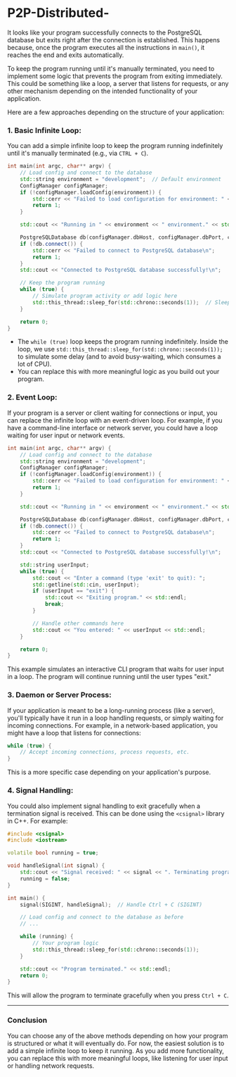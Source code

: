 # P2P-Distributed-


It looks like your program successfully connects to the PostgreSQL database but exits right after the connection is established. This happens because, once the program executes all the instructions in `main()`, it reaches the end and exits automatically.

To keep the program running until it's manually terminated, you need to implement some logic that prevents the program from exiting immediately. This could be something like a loop, a server that listens for requests, or any other mechanism depending on the intended functionality of your application.

Here are a few approaches depending on the structure of your application:

### 1. **Basic Infinite Loop**:
You can add a simple infinite loop to keep the program running indefinitely until it's manually terminated (e.g., via `CTRL + C`).

```cpp
int main(int argc, char** argv) {
    // Load config and connect to the database
    std::string environment = "development";  // Default environment
    ConfigManager configManager;
    if (!configManager.loadConfig(environment)) {
        std::cerr << "Failed to load configuration for environment: " << environment << "\n";
        return 1;
    }

    std::cout << "Running in " << environment << " environment." << std::endl;

    PostgreSQLDatabase db(configManager.dbHost, configManager.dbPort, configManager.dbName, configManager.dbUser, configManager.dbPassword);
    if (!db.connect()) {
        std::cerr << "Failed to connect to PostgreSQL database\n";
        return 1;
    }
    std::cout << "Connected to PostgreSQL database successfully!\n";

    // Keep the program running
    while (true) {
        // Simulate program activity or add logic here
        std::this_thread::sleep_for(std::chrono::seconds(1));  // Sleep to prevent high CPU usage
    }

    return 0;
}
```

- The `while (true)` loop keeps the program running indefinitely. Inside the loop, we use `std::this_thread::sleep_for(std::chrono::seconds(1));` to simulate some delay (and to avoid busy-waiting, which consumes a lot of CPU).
- You can replace this with more meaningful logic as you build out your program.

### 2. **Event Loop**:
If your program is a server or client waiting for connections or input, you can replace the infinite loop with an event-driven loop. For example, if you have a command-line interface or network server, you could have a loop waiting for user input or network events.

```cpp
int main(int argc, char** argv) {
    // Load config and connect to the database
    std::string environment = "development";
    ConfigManager configManager;
    if (!configManager.loadConfig(environment)) {
        std::cerr << "Failed to load configuration for environment: " << environment << "\n";
        return 1;
    }

    std::cout << "Running in " << environment << " environment." << std::endl;

    PostgreSQLDatabase db(configManager.dbHost, configManager.dbPort, configManager.dbName, configManager.dbUser, configManager.dbPassword);
    if (!db.connect()) {
        std::cerr << "Failed to connect to PostgreSQL database\n";
        return 1;
    }
    std::cout << "Connected to PostgreSQL database successfully!\n";

    std::string userInput;
    while (true) {
        std::cout << "Enter a command (type 'exit' to quit): ";
        std::getline(std::cin, userInput);
        if (userInput == "exit") {
            std::cout << "Exiting program." << std::endl;
            break;
        }

        // Handle other commands here
        std::cout << "You entered: " << userInput << std::endl;
    }

    return 0;
}
```

This example simulates an interactive CLI program that waits for user input in a loop. The program will continue running until the user types "exit."

### 3. **Daemon or Server Process**:
If your application is meant to be a long-running process (like a server), you'll typically have it run in a loop handling requests, or simply waiting for incoming connections. For example, in a network-based application, you might have a loop that listens for connections:

```cpp
while (true) {
    // Accept incoming connections, process requests, etc.
}
```

This is a more specific case depending on your application's purpose.

### 4. **Signal Handling**:
You could also implement signal handling to exit gracefully when a termination signal is received. This can be done using the `<csignal>` library in C++. For example:

```cpp
#include <csignal>
#include <iostream>

volatile bool running = true;

void handleSignal(int signal) {
    std::cout << "Signal received: " << signal << ". Terminating program..." << std::endl;
    running = false;
}

int main() {
    signal(SIGINT, handleSignal);  // Handle Ctrl + C (SIGINT)

    // Load config and connect to the database as before
    // ...

    while (running) {
        // Your program logic
        std::this_thread::sleep_for(std::chrono::seconds(1));
    }

    std::cout << "Program terminated." << std::endl;
    return 0;
}
```

This will allow the program to terminate gracefully when you press `Ctrl + C`.

---

### Conclusion

You can choose any of the above methods depending on how your program is structured or what it will eventually do. For now, the easiest solution is to add a simple infinite loop to keep it running. As you add more functionality, you can replace this with more meaningful loops, like listening for user input or handling network requests.